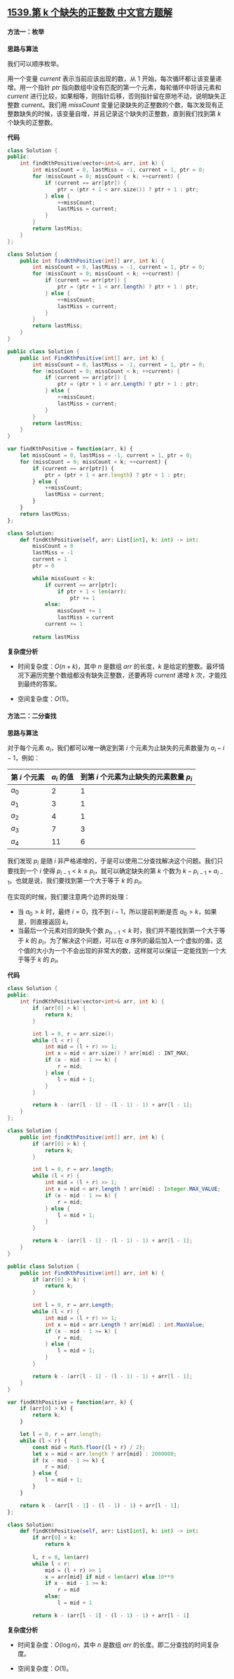 ## [1539.第 k 个缺失的正整数 中文官方题解](https://leetcode.cn/problems/kth-missing-positive-number/solutions/100000/di-k-ge-que-shi-de-zheng-zheng-shu-by-leetcode-sol)
#### 方法一：枚举

**思路与算法**

我们可以顺序枚举。

用一个变量 $\textit{current}$ 表示当前应该出现的数，从 $1$ 开始，每次循环都让该变量递增。用一个指针 $\textit{ptr}$ 指向数组中没有匹配的第一个元素，每轮循环中将该元素和 $\textit{current}$ 进行比较，如果相等，则指针后移，否则指针留在原地不动，说明缺失正整数 $\textit{current}$。我们用 $\textit{missCount}$ 变量记录缺失的正整数的个数，每次发现有正整数缺失的时候，该变量自增，并且记录这个缺失的正整数，直到我们找到第 $k$ 个缺失的正整数。

**代码**

```C++ [sol1-C++]
class Solution {
public:
    int findKthPositive(vector<int>& arr, int k) {
        int missCount = 0, lastMiss = -1, current = 1, ptr = 0; 
        for (missCount = 0; missCount < k; ++current) {
            if (current == arr[ptr]) {
                ptr = (ptr + 1 < arr.size()) ? ptr + 1 : ptr;
            } else {
                ++missCount;
                lastMiss = current;
            }
        }
        return lastMiss;
    }
};
```

```Java [sol1-Java]
class Solution {
    public int findKthPositive(int[] arr, int k) {
        int missCount = 0, lastMiss = -1, current = 1, ptr = 0; 
        for (missCount = 0; missCount < k; ++current) {
            if (current == arr[ptr]) {
                ptr = (ptr + 1 < arr.length) ? ptr + 1 : ptr;
            } else {
                ++missCount;
                lastMiss = current;
            }
        }
        return lastMiss;
    }
}
```

```C# [sol1-C#]
public class Solution {
    public int FindKthPositive(int[] arr, int k) {
        int missCount = 0, lastMiss = -1, current = 1, ptr = 0; 
        for (missCount = 0; missCount < k; ++current) {
            if (current == arr[ptr]) {
                ptr = (ptr + 1 < arr.Length) ? ptr + 1 : ptr;
            } else {
                ++missCount;
                lastMiss = current;
            }
        }
        return lastMiss;
    }
}
```

```JavaScript [sol1-JavaScript]
var findKthPositive = function(arr, k) {
    let missCount = 0, lastMiss = -1, current = 1, ptr = 0; 
    for (missCount = 0; missCount < k; ++current) {
        if (current == arr[ptr]) {
            ptr = (ptr + 1 < arr.length) ? ptr + 1 : ptr;
        } else {
            ++missCount;
            lastMiss = current;
        }
    }
    return lastMiss;
};
```

```Python [sol1-Python3]
class Solution:
    def findKthPositive(self, arr: List[int], k: int) -> int:
        missCount = 0
        lastMiss = -1
        current = 1
        ptr = 0

        while missCount < k:
            if current == arr[ptr]:
                if ptr + 1 < len(arr):
                    ptr += 1
            else:
                missCount += 1
                lastMiss = current
            current += 1
        
        return lastMiss
```

**复杂度分析**

+ 时间复杂度：$O(n + k)$，其中 $n$ 是数组 $\textit{arr}$ 的长度，$k$ 是给定的整数。最坏情况下遍历完整个数组都没有缺失正整数，还要再将 $\textit{current}$ 递增 $k$ 次，才能找到最终的答案。

+ 空间复杂度：$O(1)$。

#### 方法二：二分查找

**思路与算法**

对于每个元素 $a_i$，我们都可以唯一确定到第 $i$ 个元素为止缺失的元素数量为 $a_i - i - 1$，例如：

|第 $i$ 个元素| $a_i$ 的值 | 到第 $i$ 个元素为止缺失的元素数量 $p_i$ |
|-------|------|-----|
| $a_0$ | $2$  | $1$ |
| $a_1$ | $3$  | $1$ |
| $a_2$ | $4$  | $1$ |
| $a_3$ | $7$  | $3$ |
| $a_4$ | $11$ | $6$ |

我们发现 $p_i$ 是随 $i$ 非严格递增的，于是可以使用二分查找解决这个问题。我们只要找到一个 $i$ 使得 $p_{i - 1} < k \leq p_{i}$，就可以确定缺失的第 $k$ 个数为 $k - p_{i - 1} + a_{i - 1}$。也就是说，我们要找到第一个大于等于 $k$ 的 $p_i$。

在实现的时候，我们要注意两个边界的处理：

+ 当 $a_0 > k$ 时，最终 $i = 0$，找不到 $i - 1$，所以提前判断是否 $a_0 > k$，如果是，则直接返回 $k$。
+ 当最后一个元素对应的缺失个数 $p_{n - 1} < k$ 时，我们并不能找到第一个大于等于 $k$ 的 $p_i$，为了解决这个问题，可以在 $a$ 序列的最后加入一个虚拟的值，这个值的大小为一个不会出现的非常大的数，这样就可以保证一定能找到一个大于等于 $k$ 的 $p_i$。

**代码**

```C++ [sol2-C++]
class Solution {
public:
    int findKthPositive(vector<int>& arr, int k) {
        if (arr[0] > k) {
            return k;
        }

        int l = 0, r = arr.size();
        while (l < r) {
            int mid = (l + r) >> 1;
            int x = mid < arr.size() ? arr[mid] : INT_MAX;
            if (x - mid - 1 >= k) {
                r = mid;
            } else {
                l = mid + 1;
            }
        }

        return k - (arr[l - 1] - (l - 1) - 1) + arr[l - 1];
    }
};
```

```Java [sol2-Java]
class Solution {
    public int findKthPositive(int[] arr, int k) {
        if (arr[0] > k) {
            return k;
        }

        int l = 0, r = arr.length;
        while (l < r) {
            int mid = (l + r) >> 1;
            int x = mid < arr.length ? arr[mid] : Integer.MAX_VALUE;
            if (x - mid - 1 >= k) {
                r = mid;
            } else {
                l = mid + 1;
            }
        }

        return k - (arr[l - 1] - (l - 1) - 1) + arr[l - 1];
    }
}
```

```C# [sol2-C#]
public class Solution {
    public int FindKthPositive(int[] arr, int k) {
        if (arr[0] > k) {
            return k;
        }

        int l = 0, r = arr.Length;
        while (l < r) {
            int mid = (l + r) >> 1;
            int x = mid < arr.Length ? arr[mid] : int.MaxValue;
            if (x - mid - 1 >= k) {
                r = mid;
            } else {
                l = mid + 1;
            }
        }

        return k - (arr[l - 1] - (l - 1) - 1) + arr[l - 1];
    }
}
```

```JavaScript [sol2-JavaScript]
var findKthPositive = function(arr, k) {
    if (arr[0] > k) {
        return k;
    }

    let l = 0, r = arr.length;
    while (l < r) {
        const mid = Math.floor((l + r) / 2);
        let x = mid < arr.length ? arr[mid] : 2000000;
        if (x - mid - 1 >= k) {
            r = mid;
        } else {
            l = mid + 1;
        }
    }

    return k - (arr[l - 1] - (l - 1) - 1) + arr[l - 1];
};
```

```Python [sol2-Python3]
class Solution:
    def findKthPositive(self, arr: List[int], k: int) -> int:
        if arr[0] > k:
            return k
        
        l, r = 0, len(arr)
        while l < r:
            mid = (l + r) >> 1
            x = arr[mid] if mid < len(arr) else 10**9
            if x - mid - 1 >= k:
                r = mid
            else:
                l = mid + 1

        return k - (arr[l - 1] - (l - 1) - 1) + arr[l - 1]
```

**复杂度分析**

+ 时间复杂度：$O(\log n)$，其中 $n$ 是数组 $\textit{arr}$ 的长度。即二分查找的时间复杂度。

+ 空间复杂度：$O(1)$。